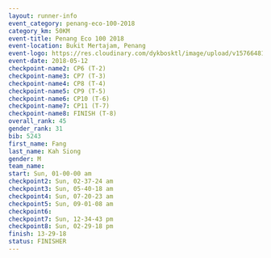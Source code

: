 ```yaml
--- 
layout: runner-info 
event_category: penang-eco-100-2018 
category_km: 50KM 
event-title: Penang Eco 100 2018 
event-location: Bukit Mertajam, Penang 
event-logo: https://res.cloudinary.com/dykbosktl/image/upload/v1576648106/Logo/Logo_lovxhg.jpg 
event-date: 2018-05-12 
checkpoint-name2: CP6 (T-2) 
checkpoint-name3: CP7 (T-3) 
checkpoint-name4: CP8 (T-4) 
checkpoint-name5: CP9 (T-5) 
checkpoint-name6: CP10 (T-6) 
checkpoint-name7: CP11 (T-7) 
checkpoint-name8: FINISH (T-8) 
overall_rank: 45
gender_rank: 31
bib: 5243
first_name: Fang
last_name: Kah Siong
gender: M
team_name: 
start: Sun, 01-00-00 am
checkpoint2: Sun, 02-37-24 am
checkpoint3: Sun, 05-40-18 am
checkpoint4: Sun, 07-20-23 am
checkpoint5: Sun, 09-01-08 am
checkpoint6: 
checkpoint7: Sun, 12-34-43 pm
checkpoint8: Sun, 02-29-18 pm
finish: 13-29-18
status: FINISHER
--- 
```


